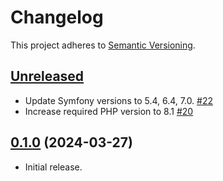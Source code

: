 # Changelog

This project adheres to [Semantic Versioning](https://semver.org/spec/v2.0.0.html).

## [Unreleased]

 * Update Symfony versions to 5.4, 6.4, 7.0. [#22]
 * Increase required PHP version to 8.1 [#20]

## [0.1.0] (2024-03-27)

 * Initial release.

[Unreleased]: https://github.com/contao/monorepo-tools/compare/0.1.0...HEAD
[0.1.0]: https://github.com/contao/monorepo-tools/commits/0.1.0

[#22]: https://github.com/contao/monorepo-tools/issues/22
[#20]: https://github.com/contao/monorepo-tools/issues/20

